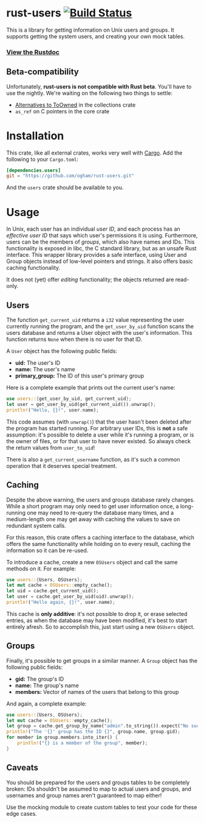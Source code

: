 # rust-users [![Build Status](https://travis-ci.org/ogham/rust-users.svg?branch=master)](https://travis-ci.org/ogham/rust-users)

This is a library for getting information on Unix users and groups. It
supports getting the system users, and creating your own mock tables.

### [View the Rustdoc](http://bsago.me/doc/users/)

## Beta-compatibility

Unfortunately, **rust-users is not compatible with Rust beta**. You'll have to
use the nightly. We're waiting on the following two things to settle:

- [Alternatives to ToOwned](https://github.com/rust-lang/rfcs/blob/master/text/0509-collections-reform-part-2.md#alternatives-to-toowned-on-entries) in the collections crate
- `as_ref` on C pointers in the core crate

# Installation

This crate, like all external crates, works very well with
[Cargo](http://crates.io/). Add the following to your `Cargo.toml`:

```toml
[dependencies.users]
git = "https://github.com/ogham/rust-users.git"
```

And the `users` crate should be available to you.


# Usage

In Unix, each user has an individual *user ID*, and each process has an
*effective user ID* that says which user's permissions it is using.
Furthermore, users can be the members of *groups*, which also have names
and IDs. This functionality is exposed in libc, the C standard library,
but as an unsafe Rust interface. This wrapper library provides a safe
interface, using User and Group objects instead of low-level pointers
and strings. It also offers basic caching functionality.

It does not (yet) offer *editing* functionality; the objects returned are
read-only.

## Users

The function `get_current_uid` returns a `i32` value representing the user
currently running the program, and the `get_user_by_uid` function scans the
users database and returns a User object with the user's information. This
function returns `None` when there is no user for that ID.

A `User` object has the following public fields:

- **uid:** The user's ID
- **name:** The user's name
- **primary_group:** The ID of this user's primary group

Here is a complete example that prints out the current user's name:

```rust
use users::{get_user_by_uid, get_current_uid};
let user = get_user_by_uid(get_current_uid()).unwrap();
println!("Hello, {}!", user.name);
```

This code assumes (with `unwrap()`) that the user hasn't been deleted
after the program has started running. For arbitrary user IDs, this is
**not** a safe assumption: it's possible to delete a user while it's
running a program, or is the owner of files, or for that user to have
never existed. So always check the return values from `user_to_uid`!

There is also a `get_current_username` function, as it's such a common
operation that it deserves special treatment.

## Caching

Despite the above warning, the users and groups database rarely changes.
While a short program may only need to get user information once, a
long-running one may need to re-query the database many times, and a
medium-length one may get away with caching the values to save on redundant
system calls.

For this reason, this crate offers a caching interface to the database,
which offers the same functionality while holding on to every result,
caching the information so it can be re-used.

To introduce a cache, create a new `OSUsers` object and call the same
methods on it. For example:

```rust
use users::{Users, OSUsers};
let mut cache = OSUsers::empty_cache();
let uid = cache.get_current_uid();
let user = cache.get_user_by_uid(uid).unwrap();
println!("Hello again, {}!", user.name);
```

This cache is **only additive**: it's not possible to drop it, or erase
selected entries, as when the database may have been modified, it's best to
start entirely afresh. So to accomplish this, just start using a new
`OSUsers` object.

## Groups

Finally, it's possible to get groups in a similar manner. A `Group` object
has the following public fields:

- **gid:** The group's ID
- **name:** The group's name
- **members:** Vector of names of the users that belong to this group

And again, a complete example:

```rust
use users::{Users, OSUsers};
let mut cache = OSUsers::empty_cache();
let group = cache.get_group_by_name("admin".to_string()).expect("No such group 'admin'!");
println!("The '{}' group has the ID {}", group.name, group.gid);
for member in group.members.into_iter() {
    println!("{} is a member of the group", member);
}
```

## Caveats

You should be prepared for the users and groups tables to be completely
broken: IDs shouldn't be assumed to map to actual users and groups, and
usernames and group names aren't guaranteed to map either!

Use the mocking module to create custom tables to test your code for these
edge cases.
